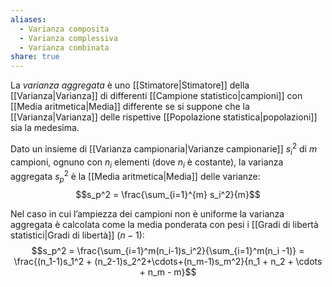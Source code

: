 ```yaml
---
aliases:
  - Varianza composita
  - Varianza complessiva
  - Varianza combinata
share: true
---
```


La *varianza aggregata* è uno [[Stimatore|Stimatore]] della [[Varianza|Varianza]] di differenti [[Campione statistico|campioni]] con [[Media aritmetica|Media]] differente se si suppone che la [[Varianza|Varianza]] delle rispettive [[Popolazione statistica|popolazioni]] sia la medesima.

Dato un insieme di [[Varianza campionaria|Varianze campionarie]] $s_i^2$ di $m$ campioni, ognuno con $n_i$ elementi (dove $n_i$ è costante), la varianza aggregata $s_p^2$ è la [[Media aritmetica|Media]] delle varianze:
$$s_p^2 = \frac{\sum_{i=1}^{m} s_i^2}{m}$$

Nel caso in cui l’ampiezza dei campioni non è uniforme la varianza aggregata è calcolata come la media ponderata con pesi i [[Gradi di libertà statistici|Gradi di libertà]] ($n-1$):
$$s_p^2 = \frac{\sum_{i=1}^m(n_i-1)s_i^2}{\sum_{i=1}^m(n_i -1)} = \frac{(n_1-1)s_1^2 + (n_2-1)s_2^2+\cdots+(n_m-1)s_m^2}{n_1 + n_2 + \cdots + n_m - m}$$